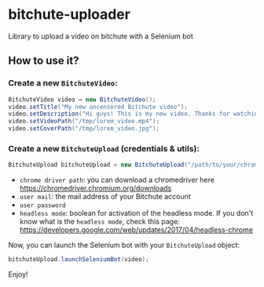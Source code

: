 # bitchute-uploader
Library to upload a video on bitchute with a Selenium bot

## How to use it? 

### Create a new `BitchuteVideo`:

```java
BitchuteVideo video = new BitchuteVideo();
video.setTitle("My new uncensored Bitchute video");
video.setDescription("Hi guys! This is my new video. Thanks for watching!");
video.setVideoPath("/tmp/lorem_video.mp4");
video.setCoverPath("/tmp/lorem_video.jpg");
```

### Create a new `BitchuteUpload` (credentials & utils): 

```java
BitchuteUpload bitchuteUpload = new BitchuteUpload("/path/to/your/chromedriver", "your_user@mail.com", "your_user_pwd", false);
```
- `chrome driver path`: you can download a chromedriver here https://chromedriver.chromium.org/downloads
- `user mail`: the mail address of your Bitchute account
- `user password`
- `headless mode`: boolean for activation of the headless mode. If you don't know what is the `headless mode`, check this page: https://developers.google.com/web/updates/2017/04/headless-chrome

Now, you can launch the Selenium bot with your `BitchuteUpload` object:
```java
bitchuteUpload.launchSeleniumBot(video);
```

Enjoy!

